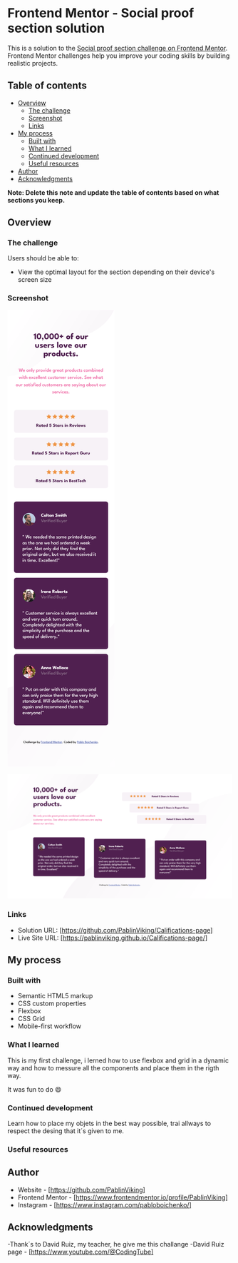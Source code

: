 # Frontend Mentor - Social proof section solution

This is a solution to the [Social proof section challenge on Frontend Mentor](https://www.frontendmentor.io/challenges/social-proof-section-6e0qTv_bA). Frontend Mentor challenges help you improve your coding skills by building realistic projects. 

## Table of contents

- [Overview](#overview)
  - [The challenge](#the-challenge)
  - [Screenshot](#screenshot)
  - [Links](#links)
- [My process](#my-process)
  - [Built with](#built-with)
  - [What I learned](#what-i-learned)
  - [Continued development](#continued-development)
  - [Useful resources](#useful-resources)
- [Author](#author)
- [Acknowledgments](#acknowledgments)

**Note: Delete this note and update the table of contents based on what sections you keep.**

## Overview

### The challenge

Users should be able to:

- View the optimal layout for the section depending on their device's screen size

### Screenshot

![Mobile view](preview-mobile.png)

![Desktop view](preview-desktop.png)

### Links

- Solution URL: [https://github.com/PablinViking/Califications-page]
- Live Site URL: [https://pablinviking.github.io/Califications-page/]

## My process

### Built with

- Semantic HTML5 markup
- CSS custom properties
- Flexbox
- CSS Grid
- Mobile-first workflow

### What I learned

This is my first challenge, i lerned how to use flexbox and grid in a dynamic way and how to messure all the components and place them in the rigth way.

It was fun to do 😄

### Continued development

Learn how to place my objets in the best way possible, trai allways to respect the desing that it´s given to me. 

### Useful resources



## Author

- Website - [https://github.com/PablinViking]
- Frontend Mentor - [https://www.frontendmentor.io/profile/PablinViking]
- Instagram - [https://www.instagram.com/pabloboichenko/]



## Acknowledgments

-Thank´s to David Ruiz, my teacher, he give me this challange 
-David Ruiz page - [https://www.youtube.com/@CodingTube]
